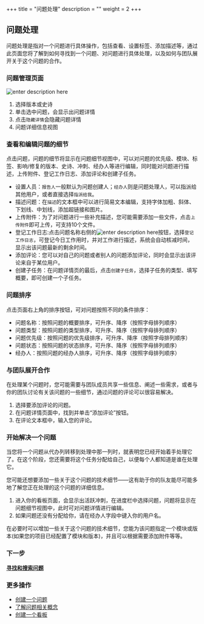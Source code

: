 ﻿+++
title = "问题处理"
description = ""
weight = 2
+++

<h2 id="1">问题处理</h2>

问题处理是指对一个问题进行具体操作，包括查看、设置标签、添加描述等，通过此页面您将了解到如何寻找到一个问题、对问题进行具体处理，以及如何与团队展开关于这个问题的合作。

### 问题管理页面

![enter description here](/docs/user-guide/agile/imge/image7.png "image7")

1. 选择版本或史诗
2. 单击选中问题，会显示出问题详情
3. 点击`隐藏详情`会隐藏问题详情
4. 问题详细信息视图


### 查看和编辑问题的细节

点击问题，问题的细节将显示在问题细节视图中，可以对问题的优先级、模块、标签、影响/修复的版本、史诗、冲刺、经办人等进行编辑，同时能对问题进行描述，上传附件、登记工作日志、添加评论和创建子任务。

- 设置人员：`报告人`一般默认为问题创建人；`经办人`则是问题处理人，可以指派给其他用户，或者直接选择`指派给我`。
- 描述问题：在`描述`的文本框中可以进行简易文本编辑，支持字体加粗、斜体、下划线、中划线，添加超链接和图片。
- 上传附件：为了对问题进行一些补充描述，您可能需要添加一些文件，点击`上传附件`即可上传，可支持10个文件。
- 登记工作日志:点击问题名称右侧的![enter description here](/docs/user-guide/agile/imge/image1.png "image1")按钮，选择`登记工作日志`，可登记今日工作用时，并对工作进行描述，系统会自动核减时间，显示出该问题最新的剩余时间。
- 添加评论：您可以对自己的问题或者别人的问题添加评论，同时会显示出该评论来自于某位用户。
- 创建子任务：在问题详情页的最后，点击`创建子任务`，选择子任务的类型、填写概要，即可创建一个子任务。

### 问题排序

点击页面右上角的排序按钮，可对问题按照不同的条件排序：

- 问题名称：按照问题的概要排序，可升序、降序（按照字母排列顺序）
- 问题类型：按照问题的类型排序，可升序、降序（按照字母排列顺序）
- 问题优先级：按照问题的优先级排序，可升序、降序（按照字母排列顺序）
- 问题状态：按照问题的状态排序，可升序、降序（按照字母排列顺序）
- 经办人：按照问题的经办人排序，可升序、降序（按照字母排列顺序）

### 与团队展开合作

在处理某个问题时，您可能需要与团队成员共享一些信息、阐述一些需求，或者与你的团队讨论有关该问题的一些细节，通过问题的评论可以很容易解决。

1. 选择要添加评论的问题。
2. 在问题详情页面中，找到并单击“添加评论”按钮。
3. 在评论文本框中，输入您的评论。


###  开始解决一个问题

当您将一个问题从代办列转移到处理中那一列时，就表明您已经开始着手处理它了。在这个阶段，您还需要将这个任务分配给自己，以便每个人都知道是谁在处理它。

您可能还想要添加一些关于这个问题的技术细节——这有助于你的队友能尽可能多地了解您正在处理的这个问题的详细信息。

1. 进入你的看板页面，会显示出活跃冲刺，在进度栏中选择问题，问题将显示在问题细节视图中，此时可对问题详情进行编辑。
2. 如果问题还没有分配给你，请在经办人字段中键入你的用户名。

在必要时可以增加一些关于这个问题的技术细节，您能为该问题指定一个模块或版本(如果您的项目已经配置了模块和版本)，并且可以根据需要添加附件等等。


### 下一步
[**寻找和搜索问题**](../search-issue)

### 更多操作
- [创建一个问题](../create-issue)
- [了解问题相关概念](../../issue)
- [创建一个看板](../../sprint)